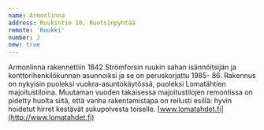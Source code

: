 ```yaml
---
name: Armonlinna
address: Ruukintie 10, Ruotsinpyhtää
remote: 'Ruukki'
number: J
new: true
---
```

Armonlinna rakennettiin 1842 Strömforsin ruukin sahan isännöitsijän ja konttorihenkilökunnan asunnoiksi ja se on peruskorjattu 1985- 86. Rakennus on nykyisin puoleksi vuokra-asuntokäytössä, puoleksi Lomatähtien majoitustiloina. Muutaman vuoden takaisessa majoitustilojen remontissa on pidetty huolta siitä, että vanha rakentamistapa on reilusti esillä: hyvin hoidetut hirret kestävät sukupolvesta toiselle.  [www.lomatahdet.fi](http://www.lomatahdet.fi)
